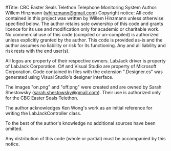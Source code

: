 #Title: CBC Easter Seals Telethon Telephone Monitoring System
Author: Willem Hinzmann (whinzmann@gmail.com)
Copyright notice:
All code contained in this project was written by Willem Hinzmann unless otherwise specified below.
The author retains sole ownership of this code and grants licence for its use and modification only
for academic or charitable work. No commercial use of this code (compiled or un-compiled) is
authorized unless explicitly granted by the author. This code is provided as-is and the author
assumes no liability or risk for its functioning. Any and all liability and risk rests with the end
user(s).

All logos are property of their respective owners. LabJack driver is property of LabJack Corporation.
C# and Visual Studio are property of Microsoft Corporation. Code contained in files with the
extension ".Designer.cs" was generated using Visual Studio's designer interface.

The images "on.png" and "off.png" were created and are owned by Sarah Shestowsky
(sarah.shestowsky@gmail.com). Their use is authorized only for the CBC Easter Seals Telethon.

The author acknowledges Ken Wong's work as an initial reference for writing the LabJackController class.

To the best of the author's knowledge no additional sources have been omitted.

Any distribution of this code (whole or partial) must be accompanied by this notice.